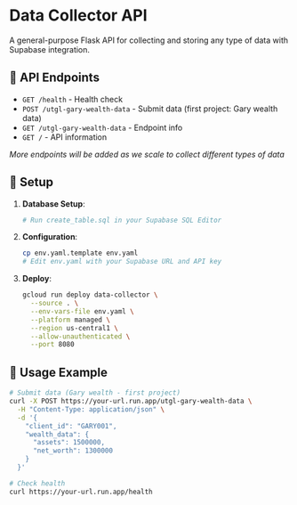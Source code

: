 # Data Collector API

A general-purpose Flask API for collecting and storing any type of data with Supabase integration.

## 🚀 API Endpoints

- `GET /health` - Health check
- `POST /utgl-gary-wealth-data` - Submit data (first project: Gary wealth data)
- `GET /utgl-gary-wealth-data` - Endpoint info
- `GET /` - API information

*More endpoints will be added as we scale to collect different types of data*

## 🔧 Setup

1. **Database Setup**:
   ```bash
   # Run create_table.sql in your Supabase SQL Editor
   ```

2. **Configuration**:
   ```bash
   cp env.yaml.template env.yaml
   # Edit env.yaml with your Supabase URL and API key
   ```

3. **Deploy**:
   ```bash
   gcloud run deploy data-collector \
     --source . \
     --env-vars-file env.yaml \
     --platform managed \
     --region us-central1 \
     --allow-unauthenticated \
     --port 8080
   ```

## 📝 Usage Example

```bash
# Submit data (Gary wealth - first project)
curl -X POST https://your-url.run.app/utgl-gary-wealth-data \
  -H "Content-Type: application/json" \
  -d '{
    "client_id": "GARY001",
    "wealth_data": {
      "assets": 1500000,
      "net_worth": 1300000
    }
  }'

# Check health
curl https://your-url.run.app/health
```
